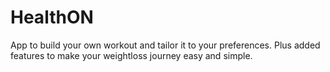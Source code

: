 # HealthON
App to build your own workout and tailor it to your preferences. Plus added features to make your weightloss journey easy and simple.
